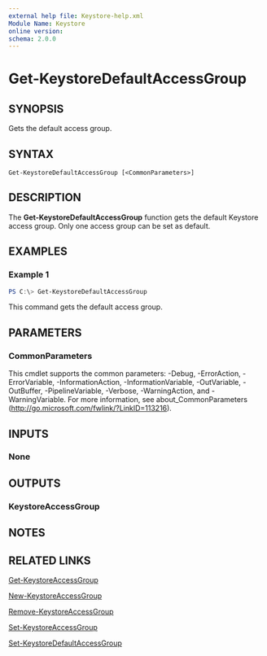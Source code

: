 ```yaml
---
external help file: Keystore-help.xml
Module Name: Keystore
online version:
schema: 2.0.0
---
```


# Get-KeystoreDefaultAccessGroup

## SYNOPSIS
Gets the default access group.

## SYNTAX

```
Get-KeystoreDefaultAccessGroup [<CommonParameters>]
```

## DESCRIPTION
The **Get-KeystoreDefaultAccessGroup** function gets the default Keystore access group. Only one access group can be set as default.

## EXAMPLES

### Example 1
```powershell
PS C:\> Get-KeystoreDefaultAccessGroup
```

This command gets the default access group.

## PARAMETERS

### CommonParameters
This cmdlet supports the common parameters: -Debug, -ErrorAction, -ErrorVariable, -InformationAction, -InformationVariable, -OutVariable, -OutBuffer, -PipelineVariable, -Verbose, -WarningAction, and -WarningVariable. For more information, see about_CommonParameters (http://go.microsoft.com/fwlink/?LinkID=113216).

## INPUTS

### None

## OUTPUTS

### KeystoreAccessGroup

## NOTES

## RELATED LINKS

[Get-KeystoreAccessGroup](./Get-KeystoreAccessGroup.md)

[New-KeystoreAccessGroup](./New-KeystoreAccessGroup.md)

[Remove-KeystoreAccessGroup](./Remove-KeystoreAccessGroup.md)

[Set-KeystoreAccessGroup](./Set-KeystoreAccessGroup.md)

[Set-KeystoreDefaultAccessGroup](./Set-KeystoreDefaultAccessGroup.md)